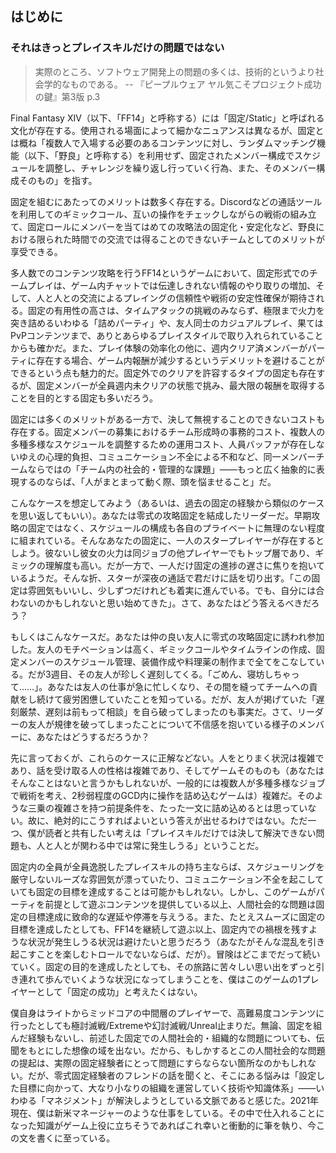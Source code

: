 ## はじめに
### それはきっとプレイスキルだけの問題ではない

> 実際のところ、ソフトウェア開発上の問題の多くは、技術的というより社会学的なものである。
> -- 『ピープルウェア ヤル気こそプロジェクト成功の鍵』第3版 p.3

Final Fantasy XIV（以下、「FF14」と呼称する）には「固定/Static」と呼ばれる文化が存在する。使用される場面によって細かなニュアンスは異なるが、固定とは概ね「複数人で入場する必要のあるコンテンツに対し、ランダムマッチング機能（以下、「野良」と呼称する）を利用せず、固定されたメンバー構成でスケジュールを調整し、チャレンジを繰り返し行っていく行為、また、そのメンバー構成そのもの」を指す。

固定を組むにあたってのメリットは数多く存在する。Discordなどの通話ツールを利用してのギミックコール、互いの操作をチェックしながらの戦術の組み立て、固定ロールにメンバーを当てはめての攻略法の固定化・安定化など、野良における限られた時間での交流では得ることのできないチームとしてのメリットが享受できる。

多人数でのコンテンツ攻略を行うFF14というゲームにおいて、固定形式でのチームプレイは、ゲーム内チャットでは伝達しきれない情報のやり取りの増加、そして、人と人との交流によるプレイングの信頼性や戦術の安定性確保が期待される。固定の有用性の高さは、タイムアタックの挑戦のみならず、極限まで火力を突き詰めるいわゆる「詰めパーティ」や、友人同士のカジュアルプレイ、果てはPvPコンテンツまで、ありとあらゆるプレイスタイルで取り入れられていることからも確かだ。また、プレイ体験の効率化の他に、週内クリア済メンバーがパーティに存在する場合、ゲーム内報酬が減少するというデメリットを避けることができるという点も魅力的だ。固定外でのクリアを許容するタイプの固定も存在するが、固定メンバーが全員週内未クリアの状態で挑み、最大限の報酬を取得することを目的とする固定も多いだろう。

固定には多くのメリットがある一方で、決して無視することのできないコストも存在する。固定メンバーの募集におけるチーム形成時の事務的コスト、複数人の多種多様なスケジュールを調整するための運用コスト、人員バッファが存在しないゆえの心理的負担、コミュニケーション不全による不和など、同一メンバーチームならではの「チーム内の社会的・管理的な課題」――もっと広く抽象的に表現するのならば、「人がまとまって動く際、頭を悩ませること」だ。

こんなケースを想定してみよう（あるいは、過去の固定の経験から類似のケースを思い返してもいい）。あなたは零式の攻略固定を結成したリーダーだ。早期攻略の固定ではなく、スケジュールの構成も各自のプライベートに無理のない程度に組まれている。そんなあなたの固定に、一人のスタープレイヤーが存在するとしよう。彼ないし彼女の火力は同ジョブの他プレイヤーでもトップ層であり、ギミックの理解度も高い。だが一方で、一人だけ固定の進捗の遅さに焦りを抱いているようだ。そんな折、スターが深夜の通話で君だけに話を切り出す。「この固定は雰囲気もいいし、少しずつだけれども着実に進んでいる。でも、自分には合わないのかもしれないと思い始めてきた」。さて、あなたはどう答えるべきだろう？

もしくはこんなケースだ。あなたは仲の良い友人に零式の攻略固定に誘われ参加した。友人のモチベーションは高く、ギミックコールやタイムラインの作成、固定メンバーのスケジュール管理、装備作成や料理薬の制作まで全てをこなしている。だが3週目、その友人が珍しく遅刻してくる。「ごめん、寝坊しちゃって……」。あなたは友人の仕事が急に忙しくなり、その間を縫ってチームへの貢献をし続けて疲労困憊していたことを知っている。だが、友人が掲げていた「遅刻厳禁、遅刻は前もって相談」を自ら破ってしまったのも事実だ。さて、リーダーの友人が規律を破ってしまったことについて不信感を抱いている様子のメンバーに、あなたはどうするだろうか？

先に言っておくが、これらのケースに正解などない。人をとりまく状況は複雑であり、話を受け取る人の性格は複雑であり、そしてゲームそのものも（あなたはそんなことはないと言うかもしれないが、一般的には複数人が多種多様なジョブで戦術を考え、2秒弱程度のGCD内に操作を詰め込むゲームは）複雑だ。そのような三乗の複雑さを持つ前提条件を、たった一文に詰め込めるとは思っていない。故に、絶対的にこうすればよいという答えが出せるわけではない。ただ一つ、僕が読者と共有したい考えは「プレイスキルだけでは決して解決できない問題も、人と人とが関わる中では常に発生しうる」ということだ。

固定内の全員が全員逸脱したプレイスキルの持ち主ならば、スケジューリングを厳守しないルーズな雰囲気が漂っていたり、コミュニケーション不全を起こしていても固定の目標を達成することは可能かもしれない。しかし、このゲームがパーティを前提として遊ぶコンテンツを提供している以上、人間社会的な問題は固定の目標達成に致命的な遅延や停滞を与えうる。また、たとえスムーズに固定の目標を達成したとしても、FF14を継続して遊ぶ以上、固定内での禍根を残すような状況が発生しうる状況は避けたいと思うだろう（あなたがそんな混乱を引き起こすことを楽しむトロールでないならば、だが）。冒険はどこまでだって続いていく。固定の目的を達成したとしても、その旅路に苦々しい思い出をずっと引き連れて歩んでいくような状況になってしまうことを、僕はこのゲームの1プレイヤーとして「固定の成功」と考えたくはない。

僕自身はライトからミッドコアの中間層のプレイヤーで、高難易度コンテンツに行ったとしても極討滅戦/Extremeや幻討滅戦/Unreal止まりだ。無論、固定を組んだ経験もないし、前述した固定での人間社会的・組織的な問題についても、伝聞をもとにした想像の域を出ない。だから、もしかするとこの人間社会的な問題の提起は、実際の固定経験者にとって問題にすらならない箇所なのかもしれない。だが、零式固定経験者のフレンドの話を聞くと、そこにある悩みは「設定した目標に向かって、大なり小なりの組織を運営していく技術や知識体系」――いわゆる「マネジメント」が解決しようとしている文脈であると感じた。2021年現在、僕は新米マネージャーのような仕事をしている。その中で仕入れることになった知識がゲーム上役に立ちそうであればこれ幸いと衝動的に筆を執り、今この文を書くに至っている。

